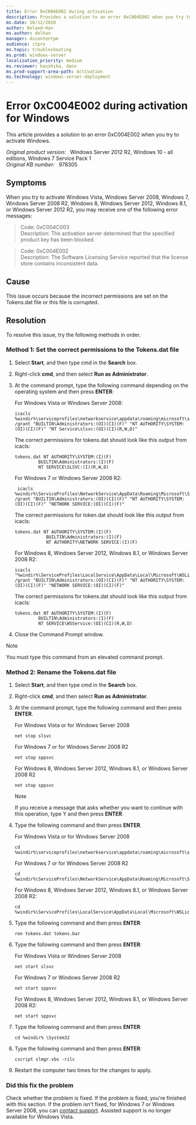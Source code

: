 ```yaml
---
title: Error 0xC004E002 during activation
description: Provides a solution to an error 0xC004E002 when you try to activate Windows.
ms.date: 10/12/2020
author: Deland-Han 
ms.author: delhan
manager: dscontentpm
audience: itpro
ms.topic: troubleshooting
ms.prod: windows-server
localization_priority: medium
ms.reviewer: kaushika, danv
ms.prod-support-area-path: Activation
ms.technology: windows-server-deployment
---
```

# Error 0xC004E002 during activation for Windows

This article provides a solution to an error 0xC004E002 when you try to activate Windows.

_Original product version:_ &nbsp; Windows Server 2012 R2, Windows 10 - all editions, Windows 7 Service Pack 1  
_Original KB number:_ &nbsp; 978305

## Symptoms

When you try to activate Windows Vista, Windows Server 2008, Windows 7, Windows Server 2008 R2, Windows 8, Windows Server 2012, Windows 8.1, or Windows Server 2012 R2, you may receive one of the following error messages:

> Code: 0xC004C003  
Description: The activation server determined that the specified product key has been blocked.

> Code: 0xC004E002  
Description: The Software Licensing Service reported that the license store contains inconsistent data.

## Cause

This issue occurs because the incorrect permissions are set on the Tokens.dat file or this file is corrupted.

## Resolution

To resolve this issue, try the following methods in order.

### Method 1: Set the correct permissions to the Tokens.dat file

1. Select **Start**, and then type cmd in the **Search** box.
2. Right-click **cmd**, and then select **Run as Administrator**.
3. At the command prompt, type the following command depending on the operating system and then press **ENTER**:

    For Windows Vista or Windows Server 2008:

    ```console
    icacls %windir%\serviceprofiles\networkservice\appdata\roaming\microsoft\softwarelicensing /grant "BUILTIN\Administrators:(OI)(CI)(F)" "NT AUTHORITY\SYSTEM:(OI)(CI)(F)" "NT Service\slsvc:(OI)(CI)(R,W,D)"
    ```

    The correct permissions for tokens.dat should look like this output from icacls:

    ```console
    tokens.dat NT AUTHORITY\SYSTEM:(I)(F)
             BUILTIN\Administrators:(I)(F)
             NT SERVICE\SLSVC:(I)(R,W,D)
    ```

    For Windows 7 or Windows Server 2008 R2:

    ```console
     icacls %windir%\ServiceProfiles\NetworkService\AppData\Roaming\Microsoft\SoftwareProtectionPlatform /grant "BUILTIN\Administrators:(OI)(CI)(F)" "NT AUTHORITY\SYSTEM:(OI)(CI)(F)" "NETWORK SERVICE:(OI)(CI)(F)"
    ```

    The correct permissions for token.dat should look like this output from icacls:

    ```console
    tokens.dat NT AUTHORITY\SYSTEM:(I)(F)
                BUILTIN\Administrators:(I)(F)
                NT AUTHORITY\NETWORK SERVICE:(I)(F)
    ```

    For Windows 8, Windows Server 2012, Windows 8.1, or Windows Server 2008 R2:

    ```console
    icacls "%windir%\ServiceProfiles\LocalService\AppData\Local\Microsoft\WSLicense" /grant "BUILTIN\Administrators:(OI)(CI)(F)" "NT AUTHORITY\SYSTEM:(OI)(CI)(F)" "NETWORK SERVICE:(OI)(CI)(F)"
    ```

    The correct permissions for tokens.dat should look like this output from icacls:

    ```console
    tokens.dat NT AUTHORITY\SYSTEM:(I)(F)
             BUILTIN\Administrators:(I)(F)
             NT SERVICE\WSService:(OI)(CI)(R,W,D)
    ```

4. Close the Command Prompt window.

> [!NOTE]
> You must type this command from an elevated command prompt.

### Method 2: Rename the Tokens.dat file

1. Select **Start**, and then type cmd in the **Search** box.
2. Right-click **cmd**, and then select **Run as Administrator**.
3. At the command prompt, type the following command and then press **ENTER**.

    For Windows Vista or for Windows Server 2008

    ```console
    net stop slsvc
    ```

    For Windows 7 or for Windows Server 2008 R2

    ```console
    net stop sppsvc
    ```

    For Windows 8, Windows Server 2012, Windows 8.1, or Windows Server 2008 R2

    ```console
    net stop sppsvc
    ```

    > [!NOTE]
    > If you receive a message that asks whether you want to continue with this operation, type Y and then press **ENTER**.

4. Type the following command and then press **ENTER**.

    For Windows Vista or for Windows Server 2008

    ```console
    cd %windir%\serviceprofiles\networkservice\appdata\roaming\microsoft\softwarelicensing
    ```

    For Windows 7 or for Windows Server 2008 R2

    ```console
    cd %windir%\ServiceProfiles\NetworkService\AppData\Roaming\Microsoft\SoftwareProtectionPlatform
    ```

    For Windows 8, Windows Server 2012, Windows 8.1, or Windows Server 2008 R2:

    ```console
    cd %windir%\ServiceProfiles\LocalService\AppData\Local\Microsoft\WSLicense
    ```

5. Type the following command and then press **ENTER**:

    ```console
    ren tokens.dat tokens.bar
    ```

6. Type the following command and then press **ENTER**:

    For Windows Vista or Windows Server 2008

    ```console
    net start slsvc
    ```

    For Windows 7 or Windows Server 2008 R2

    ```console
    net start sppsvc
    ```

    For Windows 8, Windows Server 2012, Windows 8.1, or Windows Server 2008 R2:

    ```console
    net start sppsvc
    ```

7. Type the following command and then press **ENTER**:
  
    ```console
    cd %windir% \System32
    ```

8. Type the following command and then press **ENTER**:

    ```console
    cscript slmgr.vbs -rilc
    ```

9. Restart the computer two times for the changes to apply.

### Did this fix the problem

Check whether the problem is fixed. If the problem is fixed, you're finished with this section. If the problem isn't fixed, for Windows 7 or Windows Server 2008, you can [contact support](https://support.microsoft.com/contactus/). Assisted support is no longer available for Windows Vista.
